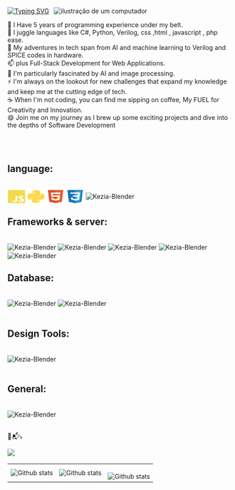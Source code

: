 [![Typing SVG](https://readme-typing-svg.herokuapp.com/?color=bc407b&size=35&center=true&vCenter=true&width=1000&lines=Hi+there👋;+I`am+mohammad+yasin+B+;+Passionate+Software+Engineering+student;with+a+knack+for+coding+and+a+love+for+;+learning+new+technologies:%29)](https://git.io/typing-svg) 
<img src="https://raw.githubusercontent.com/MicaelliMedeiros/micaellimedeiros/master/image/computer-illustration.png" alt="ilustração de um computador" min-width="400px" max-width="400px" width="400px" align="right">
<p align="left"> 
  
🔭 I Have 5 years of programming experience under my belt.<br>
🌱 I juggle languages like C#, Python, Verilog, css ,html , javascript , php   ease.<br>
🚀 My adventures in tech span from AI and machine learning to Verilog and SPICE codes in hardware.<br>
📫 plus Full-Stack Development for Web  Applications.<br>
🤔 I'm particularly fascinated by AI and image processing.<br>
⚡ I'm always on the lookout for new challenges that expand my knowledge and keep me at the cutting edge of tech.<br>
☕ When I'm not coding, you can find me sipping on coffee, My FUEL for Creativity and Innovation.<br>
😄 Join me on my journey as I brew up some exciting projects and dive into the depths of Software Development<br>

<br>
<br>
<table>
  <tr>
    <td>
      <img
        align="left"
        src="https://github-readme-stats.vercel.app/api?username=yasin6452&show_icons=true&theme=dracula"
        alt="Github stats"
      />
    </td>
    <td>
      <img
        align="left"
        src="https://github-readme-stats.vercel.app/api/top-langs/?username=yasin6452&theme=dracula&hide_border=false&include_all_commits=true&count_private=true&layout=compact"
        alt="Github stats"
      />
    </td>
    <td>
      <br />
      <img
        align="left"
        src="https://github-readme-streak-stats.herokuapp.com/?user=yasin6452&theme=dracula&hide_border=false"
        alt="Github stats"
      />
    </td>
  </tr>
  <h2 align="left">
 language:
 </h2>
<div style="display: inline_block"><br>
 
  <img align="center" alt="Kezia-JS" height="30" width="40" src="https://raw.githubusercontent.com/devicons/devicon/master/icons/javascript/javascript-plain.svg">
  <img align="center" alt="Kezia-TS" height="30" width="40" src="https://raw.githubusercontent.com/devicons/devicon/master/icons/python/python-plain.svg">
  <img align="center" alt="Kezia-HTML" height="30" width="40" src="https://raw.githubusercontent.com/devicons/devicon/master/icons/html5/html5-original.svg">
  <img align="center" alt="Kezia-CSS" height="30" width="40" src="https://raw.githubusercontent.com/devicons/devicon/master/icons/css3/css3-original.svg">
  <img align="center" alt="Kezia-Blender" height="30" width="40" src="https://cdn.jsdelivr.net/gh/devicons/devicon@latest/icons/php/php-original.svg">
</div>
<h2 align="left">
Frameworks & server: 
</h2>
   <div style="display: inline_block"><br>
     <img align="center" alt="Kezia-Blender" height="30" width="40" src="https://cdn.jsdelivr.net/gh/devicons/devicon@latest/icons/laravel/laravel-original.svg">
     <img align="center" alt="Kezia-Blender" height="30" width="40" src="https://cdn.jsdelivr.net/gh/devicons/devicon@latest/icons/react/react-original.svg">
     <img align="center" alt="Kezia-Blender" height="30" width="40" src="https://cdn.jsdelivr.net/gh/devicons/devicon@latest/icons/wordpress/wordpress-original.svg">
     <img align="center" alt="Kezia-Blender" height="30" width="40" src="https://cdn.jsdelivr.net/gh/devicons/devicon@latest/icons/apache/apache-original.svg">
     <img align="center" alt="Kezia-Blender" height="30" width="40" src="https://cdn.jsdelivr.net/gh/devicons/devicon@latest/icons/nginx/nginx-original.svg"> 
  </div>
  <h2 align="left">
 Database:
 </h2>
   <div style="display: inline_block"><br>
     <img align="center" alt="Kezia-Blender" height="30" width="40" src="https://cdn.jsdelivr.net/gh/devicons/devicon@latest/icons/mysql/mysql-original.svg">
     <img align="center" alt="Kezia-Blender"  src="https://img.shields.io/badge/-MongoDB-black?style=flat-square&logo=mongodb">

  </div>
  <br>
 <h2 align="left">
 Design Tools:
 </h2>
   <div style="display: inline_block"><br>
     <img align="center" alt="Kezia-Blender" height="30" width="40" src="https://cdn.jsdelivr.net/gh/devicons/devicon@latest/icons/figma/figma-original.svg">
  </div>
  <br>
 <h2 align="left">
  General:
 </h2>
   <div style="display: inline_block"><br>
     <img align="center" alt="Kezia-Blender" height="30" width="40" src="https://cdn.jsdelivr.net/gh/devicons/devicon@latest/icons/github/github-original.svg">
  </div>
  <br>
  
 <p align="left">
  💌📬⤵️
</p>
<div> 
 <!-- <a href="https://www.instagram.com/keziavictoria62/" target="_blank"><img src="https://img.shields.io/badge/-Instagram-%23E4405F?style=for-the-badge&logo=instagram&logoColor=white" target="_blank"></a> -->
  <a href = "https://mb4890153@gmail.com"><img src="https://img.shields.io/badge/-Gmail-%23333?style=for-the-badge&logo=gmail&logoColor=white" target="_blank"></a>
 <!-- a href="https://www.linkedin.com/in/kezia-victoria-3449b31a6/" target="_blank"><img src="https://img.shields.io/badge/-LinkedIn-%230077B5?style=for-the-badge&logo=linkedin&logoColor=white" target="_blank"/a> -->
</div>

